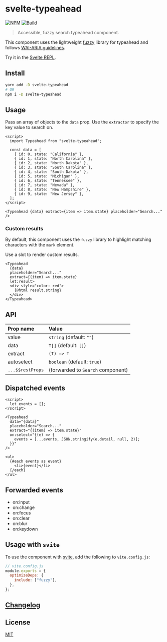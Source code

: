 # svelte-typeahead

[![NPM][npm]][npm-url]
[![Build][build]][build-badge]

> Accessible, fuzzy search typeahead component.

This component uses the lightweight [fuzzy](https://github.com/mattyork/fuzzy) library for typeahead and follows [WAI-ARIA guidelines](https://www.w3.org/TR/wai-aria-practices/examples/combobox/aria1.1pattern/listbox-combo.html).

Try it in the [Svelte REPL](https://svelte.dev/repl/a1b828d80de24f7e995b2365782c8d04?version=3.24.1).

## Install

```bash
yarn add -D svelte-typeahead
# OR
npm i -D svelte-typeahead
```

## Usage

Pass an array of objects to the `data` prop. Use the `extractor` to specify the key value to search on.

```svelte
<script>
  import Typeahead from "svelte-typeahead";

  const data = [
    { id: 0, state: "California" },
    { id: 1, state: "North Carolina" },
    { id: 2, state: "North Dakota" },
    { id: 3, state: "South Carolina" },
    { id: 4, state: "South Dakota" },
    { id: 5, state: "Michigan" },
    { id: 6, state: "Tennessee" },
    { id: 7, state: "Nevada" },
    { id: 8, state: "New Hampshire" },
    { id: 9, state: "New Jersey" },
  ];
</script>

<Typeahead {data} extract={item => item.state} placeholder="Search..." />
```

### Custom results

By default, this component uses the `fuzzy` library to highlight matching characters with the `mark` element.

Use a slot to render custom results.

```svelte
<Typeahead
  {data}
  placeholder="Search..."
  extract={(item) => item.state}
  let:result>
  <div style="color: red">
    {@html result.string}
  </div>
</Typeahead>

```

## API

| Prop name        | Value                             |
| :--------------- | :-------------------------------- |
| value            | `string` (default: `""`)          |
| data             | `T[]` (default: `[]`)             |
| extract          | `(T) => T`                        |
| autoselect       | `boolean` (default: `true`)       |
| `...$$restProps` | (forwarded to `Search` component) |

## Dispatched events

```svelte
<script>
  let events = [];
</script>

<Typeahead
  data="{data}"
  placeholder="Search..."
  extract="{(item) => item.state}"
  on:select="{(e) => {
    events = [...events, JSON.stringify(e.detail, null, 2)];
  }}"
/>

<ul>
  {#each events as event}
    <li>{event}</li>
  {/each}
</ul>
```

## Forwarded events

- on:input
- on:change
- on:focus
- on:clear
- on:blur
- on:keydown

## Usage with `svite`

To use the component with [svite](https://github.com/dominikg/svite), add the following to `vite.config.js`:

```js
// vite.config.js
module.exports = {
  optimizeDeps: {
    include: ["fuzzy"],
  },
};
```

## [Changelog](CHANGELOG.md)

## License

[MIT](LICENSE)

[npm]: https://img.shields.io/npm/v/svelte-typeahead.svg?color=%23ff3e00
[npm-url]: https://npmjs.com/package/svelte-typeahead
[build]: https://travis-ci.com/metonym/svelte-typeahead.svg?branch=master
[build-badge]: https://travis-ci.com/metonym/svelte-typeahead
